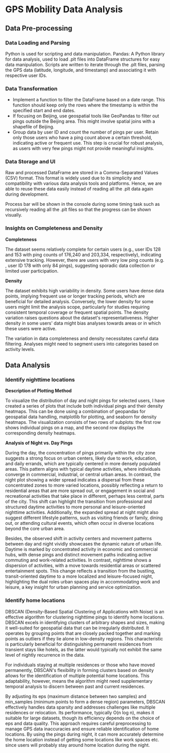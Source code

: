 # GPS Mobility Data Analysis
## Data Pre-processing
### Data Loading and Parsing
Python is used for scripting and data manipulation. Pandas: A Python 
library for data analysis, used to load .plt files into DataFrame 
structures for easy data manipulation. Scripts are written to iterate 
through the .plt files, parsing the GPS data (latitude, longitude, and 
timestamp) and associating it with respective user IDs.

### Data Transformation
- Implement a function to filter the DataFrame based on a date range. This 
  function should keep only the rows where the timestamp is within the 
  specified start and end dates.
- If focusing on Beijing, use geospatial tools like GeoPandas to filter out 
  pings outside the Beijing area. This might involve spatial joins with a 
  shapefile of Beijing.
- Group data by user ID and count the number of pings per user. Retain only 
  those users who have a ping count above a certain threshold, indicating active or frequent use. This step is crucial for robust analysis, as users with very few pings might not provide meaningful insights.

### Data Storage and UI
Raw and processed DataFrame are stored in a Comma-Separated Values (CSV) 
format. This format is widely used due to its simplicity and compatibility 
with various data analysis tools and platforms. Hence, we are able to reuse 
these data easily instead of reading all the .plt data again during 
development.

Process bar will be shown in the console during some timing task such as 
recursively reading all the .plt files so that the progress can be shown 
visually.

### Insights on Completeness and Density
**Completeness**

The dataset seems relatively complete for certain users (e.g., user IDs 128 
and 153 with ping counts of 176,240 and 203,334, respectively), indicating 
extensive tracking. However, there are users with very low ping counts (e.g.
, user ID 178 with only 84 pings), suggesting sporadic data collection or 
limited user participation.

**Density**

The dataset exhibits high variability in density. Some users have dense 
data points, implying frequent use or longer tracking periods, which are 
beneficial for detailed analysis. Conversely, the lower density for some 
users might limit the analysis scope, particularly for studies requiring 
consistent temporal coverage or frequent spatial points. The density 
variation raises questions about the dataset's representativeness. Higher 
density in some users' data might bias analyses towards areas or in which 
these users were active.

The variation in data completeness and density necessitates careful data 
filtering. Analyses might need to segment users into categories based on 
activity levels.

## Data Analysis
### Identify nighttime locations 

**Description of Plotting Method**

To visualize the distribution of day and night pings for selected users, 
I have created a series of plots that include both individual pings and their 
density heatmaps. This can be done using a combination of geopandas for 
geospatial data handling, matplotlib for plotting, and seaborn for density 
heatmaps. The visualization consists of two rows of subplots: the first row 
shows individual pings on a map, and the second row displays the 
corresponding density heatmaps.

**Analysis of Night vs. Day Pings**

During the day, the concentration of pings primarily within the city zone 
suggests a strong focus on urban centers, likely due to work, education, 
and daily errands, which are typically centered in more densely populated 
areas. This pattern aligns with typical daytime activities, where 
individuals converge in commercial, industrial, or central urban areas. In 
contrast, the night plot showing a wider spread indicates a dispersal from 
these concentrated zones to more varied locations, possibly reflecting a 
return to residential areas that are more spread out, or engagement in 
social and recreational activities that take place in different, perhaps 
less central, parts of the city. This shift can highlight the transition 
from professional and structured daytime activities to more personal and 
leisure-oriented nighttime activities. Additionally, the expanded spread at 
night might also suggest different lifestyle patterns, such as visiting 
friends or family, dining out, or attending cultural events, which often 
occur in diverse locations beyond the core urban area.

Besides, the observed shift in activity centers and movement patterns 
between day and night vividly showcases the dynamic nature of urban life. 
Daytime is marked by concentrated activity in economic and commercial hubs, 
with dense pings and distinct movement paths indicating active commuting 
and work-related activities. In contrast, nighttime shows a dispersion of 
activities, with a move towards residential areas or scattered 
entertainment spots. This change reflects a transition from the bustling, 
transit-oriented daytime to a more localized and leisure-focused night, 
highlighting the dual roles urban spaces play in accommodating work and 
leisure, a key insight for urban planning and service optimization.

### Identify home locations

DBSCAN (Density-Based Spatial Clustering of Applications with Noise) is an 
effective algorithm for clustering nighttime pings to identify home 
locations. DBSCAN excels in identifying clusters of arbitrary shapes and 
sizes, making it well-suited for geospatial data that can be irregularly 
distributed. It operates by grouping points that are closely packed 
together and marking points as outliers if they lie alone in low-density 
regions. This characteristic is particularly beneficial for distinguishing 
permanent residences from transient stays like hotels, as the latter would 
typically not exhibit the same level of nightly recurrence in the data.

For individuals staying at multiple residences or those who have moved 
permanently, DBSCAN's flexibility in forming clusters based on density 
allows for the identification of multiple potential home locations. This 
adaptability, however, means the algorithm might need supplementary 
temporal analysis to discern between past and current residences.

By adjusting its eps (maximum distance between two samples) and min_samples 
(minimum points to form a dense region) parameters, DBSCAN effectively 
handles data sparsity and addresses challenges like multiple residences or 
relocation. Its performance, typically O(n log n), makes it suitable for 
large datasets, though its efficiency depends on the choice of eps and data 
quality. This approach requires careful preprocessing to manage GPS data 
inaccuracies and ensure reliable identification of home locations. By using 
the pings during night, it can more accurately determine the home location 
instead of getting some locations like work spaces etc. since users will 
probably stay around home location during the night.

